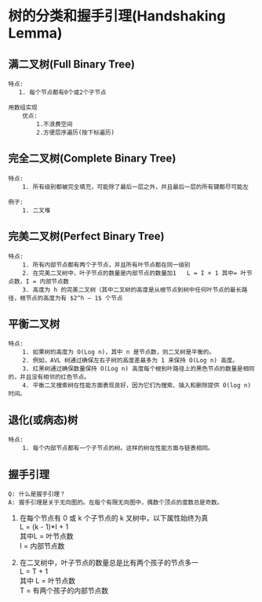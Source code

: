 # 树的分类和握手引理(Handshaking Lemma)

## 满二叉树(Full Binary Tree)

    特点:
       1. 每个节点都有0个或2个子节点

    用数组实现
        优点: 
            1.不浪费空间
            2.方便层序遍历(按下标遍历)

## 完全二叉树(Complete Binary Tree)

    特点:
        1. 所有级别都被完全填充，可能除了最后一层之外，并且最后一层的所有键都尽可能左

    例子:
        1. 二叉堆

## 完美二叉树(Perfect Binary Tree)

    特点:
        1. 所有内部节点都有两个子节点，并且所有叶节点都在同一级别 
        2. 在完美二叉树中，叶子节点的数量是内部节点的数量加1   L = I + 1 其中= 叶节点数，I = 内部节点数
        3. 高度为 h 的完美二叉树（其中二叉树的高度是从根节点到树中任何叶节点的最长路径，根节点的高度为有 $2^h – 1$ 个节点

## 平衡二叉树

    特点:
        1. 如果树的高度为 O(Log n)，其中 n 是节点数，则二叉树是平衡的。
        2. 例如，AVL 树通过确保左右子树的高度差最多为 1 来保持 O(Log n) 高度。
        3. 红黑树通过确保数量保持 O(Log n) 高度每个根到叶路径上的黑色节点的数量是相同的，并且没有相邻的红色节点。
        4. 平衡二叉搜索树在性能方面表现良好，因为它们为搜索、插入和删除提供 O(log n) 时间。 

## 退化(或病态)树

    特点:
        1. 每个内部节点都有一个子节点的树。这样的树在性能方面与链表相同。

## 握手引理

    Q: 什么是握手引理？ 
    A: 握手引理是关于无向图的。在每个有限无向图中，偶数个顶点的度数总是奇数。

1. 在每个节点有 0 或 k 个子节点的 k 叉树中，以下属性始终为真  
    L = (k - 1)*I + 1  
    其中L = 叶节点数  
    I = 内部节点数  

2. 在二叉树中，叶子节点的数量总是比有两个孩子的节点多一  
        L = T + 1  
        其中 L = 叶节点数  
        T = 有两个孩子的内部节点数

